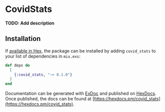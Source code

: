 # CovidStats

**TODO: Add description**

## Installation

If [available in Hex](https://hex.pm/docs/publish), the package can be installed
by adding `covid_stats` to your list of dependencies in `mix.exs`:

```elixir
def deps do
  [
    {:covid_stats, "~> 0.1.0"}
  ]
end
```

Documentation can be generated with [ExDoc](https://github.com/elixir-lang/ex_doc)
and published on [HexDocs](https://hexdocs.pm). Once published, the docs can
be found at [https://hexdocs.pm/covid_stats](https://hexdocs.pm/covid_stats).

